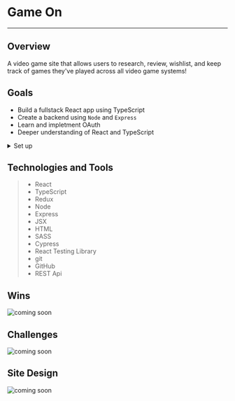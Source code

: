 # Game On 
---
## Overview
A video game site that allows users to research, review, wishlist, and keep track of games they've played across all video game systems! 

## Goals
* Build a fullstack React app using TypeScript
* Create a backend using `Node` and  `Express`
* Learn and impletment OAuth
* Deeper understanding of React and TypeScript

<details>
  <summary>Set up</summary>

* Clone the repository down and cd into the repo on your local machine.
* Install the library dependencies by running:
  * `npm install`
* To verify that it is setup correctly, run `npm start` in your terminal.
* Go to `http://localhost:3000/` and the site should display and have functionality.
* Enter `control + c` in your terminal to stop the server at any time.
</details>

## Technologies and Tools
> * React
> * TypeScript
> * Redux
> * Node
> * Express
> * JSX
> * HTML
> * SASS
> * Cypress
> * React Testing Library
> * git
> * GitHub
> * REST Api


## Wins
<img src="https://i0.wp.com/incipia.co/wp-content/uploads/2016/08/incipia-coming-soon.png?fit=624%2C232&ssl=1" alt="coming soon"/>

## Challenges
<img src="https://i0.wp.com/incipia.co/wp-content/uploads/2016/08/incipia-coming-soon.png?fit=624%2C232&ssl=1" alt="coming soon"/>

## Site Design
<img src="https://i0.wp.com/incipia.co/wp-content/uploads/2016/08/incipia-coming-soon.png?fit=624%2C232&ssl=1" alt="coming soon"/>
